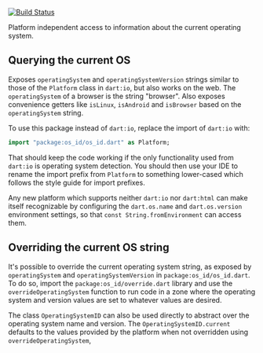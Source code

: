 [![Build Status](https://travis-ci.org/lrhn/os_id.svg?branch=master)](https://travis-ci.org/lrhn/os_id)

Platform independent access to information about the current operating system.

## Querying the current OS

Exposes `operatingSystem` and `operatingSystemVersion` strings
similar to those of the `Platform` class in `dart:io`,
but also works on the web.
The `operatingSystem` of a browser is the string "browser".
Also exposes convenience getters like `isLinux`, `isAndroid` and `isBrowser`
based on the `operatingSystem` string.

To use this package instead of `dart:io`, replace
the import of `dart:io` with:
```dart
import "package:os_id/os_id.dart" as Platform;
```
That should keep the code working if the only functionality used from `dart:io`
is operating system detection.
You should then use your IDE to rename the import prefix from `Platform`
to something lower-cased which follows the style guide for import prefixes.

Any new platform which supports neither `dart:io` nor `dart:html`
can make itself recognizable by configuring
the `dart.os.name` and `dart.os.version` environment settings,
so that `const String.fromEnvironment` can access them.

## Overriding the current OS string

It's possible to override the current operating system string,
as exposed by `operatingSystem` and `operatingSystemVersion`
in `package:os_id/os_id.dart`.
To do so, import the `package:os_id/override.dart` library
and use the `overrideOperatingSystem` function to run code in a zone
where the operating system and version values are set
to whatever values are desired.

The class `OperatingSystemID` can also be used directly to
abstract over the operating system name and version.
The `OperatingSystemID.current` defaults to the values provided by the platform
when not overridden using `overrideOperatingSystem`,

